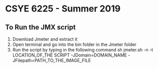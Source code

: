 # CSYE 6225 - Summer 2019

## To Run the JMX script 
1. Download Jmeter and extract it
2. Open terminal and go into the bin folder in the Jmeter folder
3. Run the script by typing in the following command
sh jmeter.sh -n -t LOCATION_OF_THE SCRIPT -JDomain=DOMAIN_NAME -JFilepath=PATH_TO_THE_IMAGE_FILE





